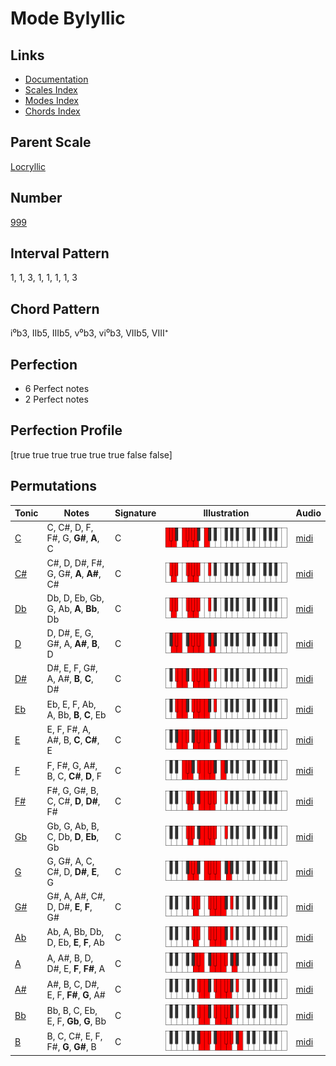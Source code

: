 # Mode Bylyllic

## Links

- [Documentation](README.md)
- [Scales Index](Scales.md)
- [Modes Index](Modes.md)
- [Chords Index](Chords.md)

## Parent Scale

[Locryllic](ScaleLocryllic.md)

## Number

[999](https://ianring.com/musictheory/scales/999)

## Interval Pattern

1, 1, 3, 1, 1, 1, 1, 3

## Chord Pattern

i⁰b3, IIb5, IIIb5, v⁰b3, vi⁰b3, VIIb5, VIII⁺

## Perfection

- 6 Perfect notes
- 2 Perfect notes

## Perfection Profile

[true true true true true true false false]

## Permutations

| Tonic | Notes | Signature | Illustration | Audio |
|-------|-------|-----------|--------------|-------|
| [C](ModeCNaturalBylyllic.md) | C, C#, D, F, F#, G, **G#**, **A**, C | C | ![CNaturalBylyllic](ModeCNaturalBylyllic.png) | [midi](https://github.com/edipermadi/music/blob/main/docs/ModeCNaturalBylyllic.mid?raw=true) |
| [C#](ModeCSharpBylyllic.md) | C#, D, D#, F#, G, G#, **A**, **A#**, C# | C | ![CSharpBylyllic](ModeCSharpBylyllic.png) | [midi](https://github.com/edipermadi/music/blob/main/docs/ModeCSharpBylyllic.mid?raw=true) |
| [Db](ModeDFlatBylyllic.md) | Db, D, Eb, Gb, G, Ab, **A**, **Bb**, Db | C | ![DFlatBylyllic](ModeDFlatBylyllic.png) | [midi](https://github.com/edipermadi/music/blob/main/docs/ModeDFlatBylyllic.mid?raw=true) |
| [D](ModeDNaturalBylyllic.md) | D, D#, E, G, G#, A, **A#**, **B**, D | C | ![DNaturalBylyllic](ModeDNaturalBylyllic.png) | [midi](https://github.com/edipermadi/music/blob/main/docs/ModeDNaturalBylyllic.mid?raw=true) |
| [D#](ModeDSharpBylyllic.md) | D#, E, F, G#, A, A#, **B**, **C**, D# | C | ![DSharpBylyllic](ModeDSharpBylyllic.png) | [midi](https://github.com/edipermadi/music/blob/main/docs/ModeDSharpBylyllic.mid?raw=true) |
| [Eb](ModeEFlatBylyllic.md) | Eb, E, F, Ab, A, Bb, **B**, **C**, Eb | C | ![EFlatBylyllic](ModeEFlatBylyllic.png) | [midi](https://github.com/edipermadi/music/blob/main/docs/ModeEFlatBylyllic.mid?raw=true) |
| [E](ModeENaturalBylyllic.md) | E, F, F#, A, A#, B, **C**, **C#**, E | C | ![ENaturalBylyllic](ModeENaturalBylyllic.png) | [midi](https://github.com/edipermadi/music/blob/main/docs/ModeENaturalBylyllic.mid?raw=true) |
| [F](ModeFNaturalBylyllic.md) | F, F#, G, A#, B, C, **C#**, **D**, F | C | ![FNaturalBylyllic](ModeFNaturalBylyllic.png) | [midi](https://github.com/edipermadi/music/blob/main/docs/ModeFNaturalBylyllic.mid?raw=true) |
| [F#](ModeFSharpBylyllic.md) | F#, G, G#, B, C, C#, **D**, **D#**, F# | C | ![FSharpBylyllic](ModeFSharpBylyllic.png) | [midi](https://github.com/edipermadi/music/blob/main/docs/ModeFSharpBylyllic.mid?raw=true) |
| [Gb](ModeGFlatBylyllic.md) | Gb, G, Ab, B, C, Db, **D**, **Eb**, Gb | C | ![GFlatBylyllic](ModeGFlatBylyllic.png) | [midi](https://github.com/edipermadi/music/blob/main/docs/ModeGFlatBylyllic.mid?raw=true) |
| [G](ModeGNaturalBylyllic.md) | G, G#, A, C, C#, D, **D#**, **E**, G | C | ![GNaturalBylyllic](ModeGNaturalBylyllic.png) | [midi](https://github.com/edipermadi/music/blob/main/docs/ModeGNaturalBylyllic.mid?raw=true) |
| [G#](ModeGSharpBylyllic.md) | G#, A, A#, C#, D, D#, **E**, **F**, G# | C | ![GSharpBylyllic](ModeGSharpBylyllic.png) | [midi](https://github.com/edipermadi/music/blob/main/docs/ModeGSharpBylyllic.mid?raw=true) |
| [Ab](ModeAFlatBylyllic.md) | Ab, A, Bb, Db, D, Eb, **E**, **F**, Ab | C | ![AFlatBylyllic](ModeAFlatBylyllic.png) | [midi](https://github.com/edipermadi/music/blob/main/docs/ModeAFlatBylyllic.mid?raw=true) |
| [A](ModeANaturalBylyllic.md) | A, A#, B, D, D#, E, **F**, **F#**, A | C | ![ANaturalBylyllic](ModeANaturalBylyllic.png) | [midi](https://github.com/edipermadi/music/blob/main/docs/ModeANaturalBylyllic.mid?raw=true) |
| [A#](ModeASharpBylyllic.md) | A#, B, C, D#, E, F, **F#**, **G**, A# | C | ![ASharpBylyllic](ModeASharpBylyllic.png) | [midi](https://github.com/edipermadi/music/blob/main/docs/ModeASharpBylyllic.mid?raw=true) |
| [Bb](ModeBFlatBylyllic.md) | Bb, B, C, Eb, E, F, **Gb**, **G**, Bb | C | ![BFlatBylyllic](ModeBFlatBylyllic.png) | [midi](https://github.com/edipermadi/music/blob/main/docs/ModeBFlatBylyllic.mid?raw=true) |
| [B](ModeBNaturalBylyllic.md) | B, C, C#, E, F, F#, **G**, **G#**, B | C | ![BNaturalBylyllic](ModeBNaturalBylyllic.png) | [midi](https://github.com/edipermadi/music/blob/main/docs/ModeBNaturalBylyllic.mid?raw=true) |
